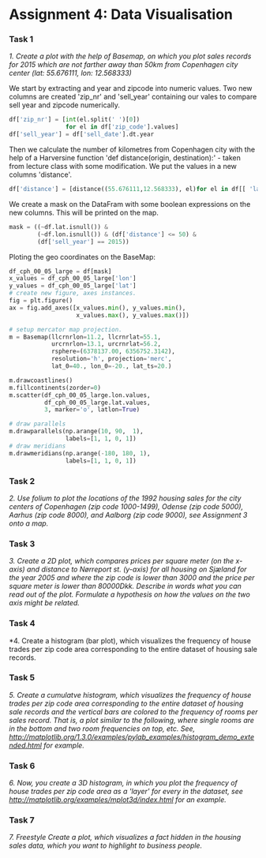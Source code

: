 # Assignment 4: Data Visualisation

### Task 1

*1. Create a plot with the help of Basemap, on which you plot sales records for 2015 which are not farther away than 50km from Copenhagen city center (lat: 55.676111, lon: 12.568333)*

We start by extracting and year and zipcode into numeric values. Two new columns are created 'zip_nr' and 'sell_year' containing our vales to compare sell year and zipcode numerically.


```python
df['zip_nr'] = [int(el.split(' ')[0]) 
                for el in df['zip_code'].values]
df['sell_year'] = df['sell_date'].dt.year
```
Then we calculate the number of kilometres from Copenhagen city with the help of a Harversine function 'def distance(origin, destination):' - taken from lecture class with some modification. We put the values in a new columns 'distance'.
```python
df['distance'] = [distance((55.676111,12.568333), el)for el in df[[ 'lat','lon']].values]
```
We create a mask on the DataFram with some boolean expressions on the new columns. This will be printed on the map.

```python
mask = ((~df.lat.isnull()) & 
        (~df.lon.isnull()) & (df['distance'] <= 50) & 
        (df['sell_year'] == 2015))
```

Ploting the geo coordinates on the BaseMap:

```python
df_cph_00_05_large = df[mask]
x_values = df_cph_00_05_large['lon']
y_values = df_cph_00_05_large['lat']
# create new figure, axes instances.
fig = plt.figure()
ax = fig.add_axes([x_values.min(), y_values.min(), 
                   x_values.max(), y_values.max()])

# setup mercator map projection.
m = Basemap(llcrnrlon=11.2, llcrnrlat=55.1, 
            urcrnrlon=13.1, urcrnrlat=56.2,
            rsphere=(6378137.00, 6356752.3142),
            resolution='h', projection='merc',
            lat_0=40., lon_0=-20., lat_ts=20.)

m.drawcoastlines()
m.fillcontinents(zorder=0)
m.scatter(df_cph_00_05_large.lon.values, 
          df_cph_00_05_large.lat.values, 
          3, marker='o', latlon=True)

# draw parallels
m.drawparallels(np.arange(10, 90,  1), 
                labels=[1, 1, 0, 1])
# draw meridians
m.drawmeridians(np.arange(-180, 180, 1), 
                labels=[1, 1, 0, 1])

```
### Task 2

*2. Use folium to plot the locations of the 1992 housing sales for the city centers of Copenhagen (zip code 1000-1499), Odense (zip code 5000), Aarhus (zip code 8000), and Aalborg (zip code 9000), see Assignment 3 onto a map.*

### Task 3

*3. Create a 2D plot, which compares prices per square meter (on the x-axis) and distance to Nørreport st. (y-axis) for all housing on Sjæland for the year 2005 and where the zip code is lower than 3000 and the price per square meter is lower than 80000Dkk. Describe in words what you can read out of the plot. Formulate a hypothesis on how the values on the two axis might be related.*

### Task 4

*4. Create a histogram (bar plot), which visualizes the frequency of house trades per zip code area corresponding to the entire dataset of housing sale records.

### Task 5

*5. Create a cumulatve histogram, which visualizes the frequency of house trades per zip code area corresponding to the entire dataset of housing sale records and the vertical bars are colored to the frequency of rooms per sales record. That is, a plot similar to the following, where single rooms are in the bottom and two room frequencies on top, etc. See, http://matplotlib.org/1.3.0/examples/pylab_examples/histogram_demo_extended.html for example.*

### Task 6

*6. Now, you create a 3D histogram, in which you plot the frequency of house trades per zip code area as a 'layer' for every in the dataset, see http://matplotlib.org/examples/mplot3d/index.html for an example.*

### Task 7

*7. Freestyle Create a plot, which visualizes a fact hidden in the housing sales data, which you want to highlight to business people.*